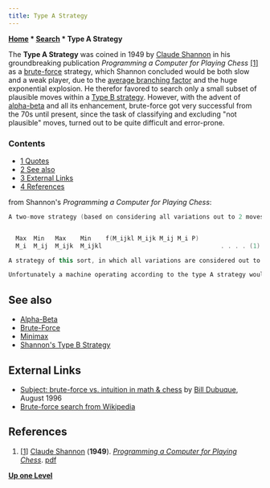 ```yaml
---
title: Type A Strategy
---
```

**[Home](Home "Home") \* [Search](Search "Search") \* Type A Strategy**


The **Type A Strategy** was coined in 1949 by [Claude Shannon](Claude_Shannon "Claude Shannon") in his groundbreaking publication *Programming a Computer for Playing Chess* <a id="cite-note-1" href="#cite-ref-1">[1]</a> as a [brute-force](Brute-Force "Brute-Force") strategy, which Shannon concluded would be both slow and a weak player, due to the [average branching factor](Branching_Factor "Branching Factor") and the huge exponential explosion. He therefor favored to search only a small subset of plausible moves within a [Type B strategy](Type_B_Strategy "Type B Strategy"). However, with the advent of [alpha-beta](Alpha-Beta "Alpha-Beta") and all its enhancement, brute-force got very successful from the 70s until present, since the task of classifying and excluding "not plausible" moves, turned out to be quite difficult and error-prone.



### Contents


* [1 Quotes](#quotes)
* [2 See also](#see-also)
* [3 External Links](#external-links)
* [4 References](#references)






from Shannon's *Programming a Computer for Playing Chess*:




```C++
A two-move strategy (based on considering all variations out to 2 moves) is given by

```


```C++

  Max  Min   Max    Min    f(M_ijkl M_ijk M_ij M_i P)
  M_i  M_ij  M_ijk  M_ijkl                                 . . . . (1)

```


```C++
A strategy of this sort, in which all variations are considered out to a definite number of moves and the move then determined form a formula such as will be called type A strategy. The type A strategy has certain basic weaknesses, which we will discuss later, but is conceptually simple, and we will first show how a computer can be programmed for such a strategy.

```


```C++
Unfortunately a machine operating according to the type A strategy would be both slow and a weak player. It would be slow since even if each position were evaluated in one microsecond (very optimistic) there are about 10^9 evaluations to be made after three moves (for each side). Thus, more than 16 minutes would be required for a move, or 10 hours for its half of a 40-move game.

```

## See also


* [Alpha-Beta](Alpha-Beta "Alpha-Beta")
* [Brute-Force](Brute-Force "Brute-Force")
* [Minimax](Minimax "Minimax")
* [Shannon's Type B Strategy](Type_B_Strategy "Type B Strategy")


## External Links


* [Subject: brute-force vs. intuition in math & chess](http://www.mathematik.uni-bielefeld.de/%7Esillke/NEWS/brute-force) by [Bill Dubuque](https://en.wikipedia.org/wiki/Macsyma), August 1996
* [Brute-force search from Wikipedia](https://en.wikipedia.org/wiki/Brute-force_search)


## References


1. <a id="cite-ref-1" href="#cite-note-1">[1]</a> [Claude Shannon](Claude_Shannon "Claude Shannon") (**1949**). *[Programming a Computer for Playing Chess](http://www.pi.infn.it/%7Ecarosi/chess/shannon.txt)*. [pdf](http://archive.computerhistory.org/projects/chess/related_materials/text/2-0%20and%202-1.Programming_a_computer_for_playing_chess.shannon/2-0%20and%202-1.Programming_a_computer_for_playing_chess.shannon.062303002.pdf)

**[Up one Level](Search "Search")**







 
